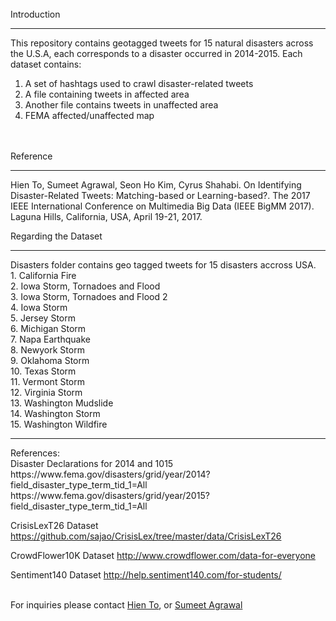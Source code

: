<br>
Introduction 
<hr>
This repository contains geotagged tweets for 15 natural disasters across the U.S.A, each corresponds to a disaster occurred in 2014-2015. Each dataset contains:

1. A set of hashtags used to crawl disaster-related tweets
2. A file containing tweets in affected area
3. Another file contains tweets in unaffected area
4. FEMA affected/unaffected map
 
<br>

<br>
Reference
<hr>
Hien To, Sumeet Agrawal, Seon Ho Kim, Cyrus Shahabi. On Identifying Disaster-Related Tweets: Matching-based or Learning-based?. The 2017 IEEE International Conference on Multimedia Big Data (IEEE BigMM 2017). Laguna Hills, California, USA, April 19-21, 2017.

Regarding the Dataset
<hr>
Disasters folder contains geo tagged tweets for 15 disasters accross USA.
<br>
1. California Fire <br>
2. Iowa Storm, Tornadoes and Flood <br>
3. Iowa Storm, Tornadoes and Flood 2 <br>
4. Iowa Storm <br>
5. Jersey Storm <br>
6. Michigan Storm <br>
7. Napa Earthquake <br>
8. Newyork Storm <br>
9. Oklahoma Storm <br>
10. Texas Storm <br>
11. Vermont Storm <br>
12. Virginia Storm <br>
13. Washington Mudslide <br>
14. Washington Storm <br>
15. Washington Wildfire <br>


<hr>
References:
<br>
Disaster Declarations for 2014 and 1015
https://www.fema.gov/disasters/grid/year/2014?field_disaster_type_term_tid_1=All
https://www.fema.gov/disasters/grid/year/2015?field_disaster_type_term_tid_1=All

CrisisLexT26 Dataset
https://github.com/sajao/CrisisLex/tree/master/data/CrisisLexT26

CrowdFlower10K Dataset
http://www.crowdflower.com/data-for-everyone

Sentiment140 Dataset
http://help.sentiment140.com/for-students/

<br>
For inquiries please contact <a href="mailto:ubriela@gmail.com">Hien To</a>, or <a href="mailto:sumeetag@usc.edu">Sumeet Agrawal</a>
